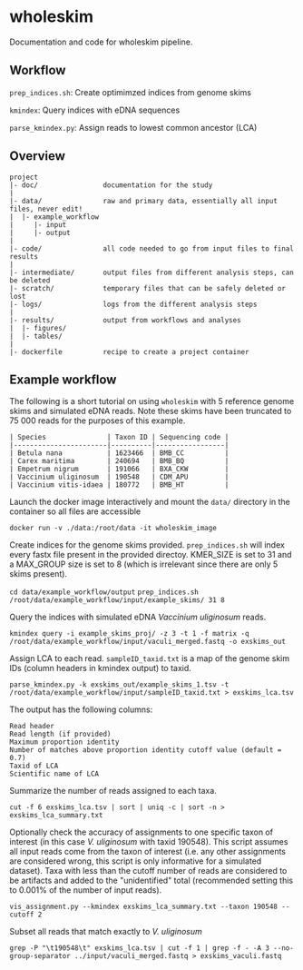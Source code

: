 # wholeskim

Documentation and code for wholeskim pipeline.

## Workflow

`prep_indices.sh`: Create optimimzed indices from genome skims

`kmindex`: Query indices with eDNA sequences

`parse_kmindex.py`: Assign reads to lowest common ancestor (LCA)

## Overview

```
project
|- doc/                documentation for the study
|
|- data/               raw and primary data, essentially all input files, never edit!
|  |- example_workflow
|     |- input
|     |- output
|
|- code/               all code needed to go from input files to final results
|
|- intermediate/       output files from different analysis steps, can be deleted
|- scratch/            temporary files that can be safely deleted or lost
|- logs/               logs from the different analysis steps
|
|- results/            output from workflows and analyses
|  |- figures/
|  |- tables/
|
|- dockerfile          recipe to create a project container
```

## Example workflow

The following is a short tutorial on using `wholeskim` with 5 reference genome skims and simulated eDNA reads. Note these skims have been truncated to 75 000 reads for the purposes of this example.

```
| Species               | Taxon ID | Sequencing code |
|-----------------------|----------|-----------------|
| Betula nana           | 1623466  | BMB_CC          |
| Carex maritima        | 240694   | BMB_BQ          |
| Empetrum nigrum       | 191066   | BXA_CKW         |
| Vaccinium uliginosum  | 190548   | CDM_APU         |
| Vaccinium vitis-idaea | 180772   | BMB_HT          |
```

Launch the docker image interactively and mount the `data/` directory in the container so all files are accessible

`docker run -v ./data:/root/data -it wholeskim_image`

Create indices for the genome skims provided. `prep_indices.sh` will index every fastx file present in the provided directoy. KMER_SIZE is set to 31 and a MAX_GROUP size is set to 8 (which is irrelevant since there are only 5 skims present).

`cd data/example_workflow/output`
`prep_indices.sh /root/data/example_workflow/input/example_skims/ 31 8`

Query the indices with simulated eDNA *Vaccinium uliginosum* reads.

`kmindex query -i example_skims_proj/ -z 3 -t 1 -f matrix -q /root/data/example_workflow/input/vaculi_merged.fastq -o exskims_out`

Assign LCA to each read. `sampleID_taxid.txt` is a map of the genome skim IDs (column headers in kmindex output) to taxid.

`parse_kmindex.py -k exskims_out/example_skims_1.tsv -t /root/data/example_workflow/input/sampleID_taxid.txt > exskims_lca.tsv`

The output has the following columns:

```
Read header
Read length (if provided)
Maximum proportion identity
Number of matches above proportion identity cutoff value (default = 0.7)
Taxid of LCA
Scientific name of LCA
```

Summarize the number of reads assigned to each taxa.

`cut -f 6 exskims_lca.tsv | sort | uniq -c | sort -n > exskims_lca_summary.txt`

Optionally check the accuracy of assignments to one specific taxon of interest (in this case *V. uliginosum* with taxid 190548). This script assumes all input reads come from the taxon of interest (i.e. any other assignments are considered wrong, this script is only informative for a simulated dataset). Taxa with less than the cutoff number of reads are considered to be artifacts and added to the "unidentified" total (recommended setting this to 0.001% of the number of input reads).

`vis_assignment.py --kmindex exskims_lca_summary.txt --taxon 190548 --cutoff 2`

Subset all reads that match exactly to *V. uliginosum*

`grep -P "\t190548\t" exskims_lca.tsv | cut -f 1 | grep -f - -A 3 --no-group-separator ../input/vaculi_merged.fastq > exskims_vaculi.fastq`